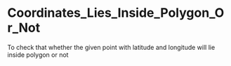 # Coordinates_Lies_Inside_Polygon_Or_Not
To check that whether the given point with latitude and longitude will lie inside polygon or not
